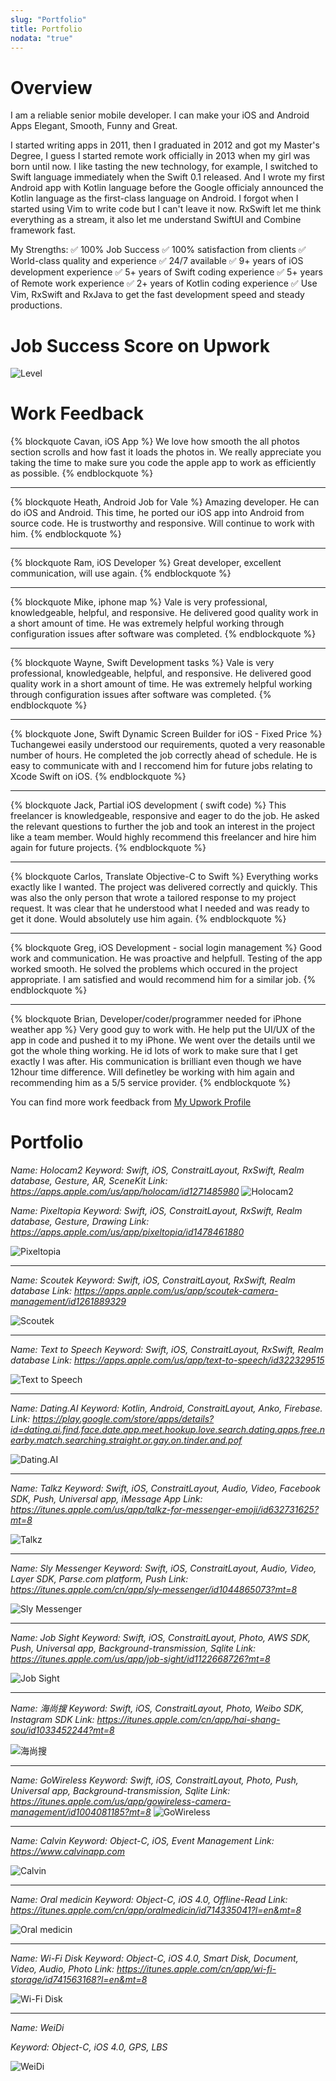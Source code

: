 ```yaml
---
slug: "Portfolio"
title: Portfolio
nodata: "true"
---
```


# Overview
I am a reliable senior mobile developer. I can make your iOS and Android Apps Elegant, Smooth, Funny and Great.

I started writing apps in 2011, then I graduated in 2012 and got my Master's Degree, I guess I started remote work officially in 2013 when my girl was born until now. I like tasting the new technology, for example, I switched to Swift language immediately when the Swift 0.1 released. And I wrote my first Android app with Kotlin language before the Google officialy announced the Kotlin language as the first-class language on Android. I forgot when I started using Vim to write code but I can't leave it now. RxSwift let me think everything as a stream, it also let me understand SwiftUI and Combine framework fast.

My Strengths:
✅ 100% Job Success
✅ 100% satisfaction from clients
✅ World-class quality and experience
✅ 24/7 available
✅ 9+ years of iOS development experience
✅ 5+ years of Swift coding experience
✅ 5+ years of Remote work experience
✅ 2+ years of Kotlin coding experience
✅ Use Vim, RxSwift and RxJava to get the fast development speed and steady productions.
# Job Success Score on Upwork
![Level](index/UpworkLevel.png)
# Work Feedback
{% blockquote Cavan, iOS App %}
We love how smooth the all photos section scrolls and how fast it loads the photos in. We really appreciate you taking the time to make sure you code the apple app to work as efficiently as possible.
{% endblockquote %}
***
{% blockquote Heath, Android Job for Vale %}
Amazing developer. He can do iOS and Android. This time, he ported our iOS app into Android from source code. He is trustworthy and responsive. Will continue to work with him.
{% endblockquote %}
***

{% blockquote Ram, iOS Developer %}
Great developer, excellent communication, will use again.
{% endblockquote %}
***

{% blockquote Mike, iphone map %}
Vale is very professional, knowledgeable, helpful, and responsive. He delivered good quality work in a short amount of time. He was extremely helpful working through configuration issues after software was completed.
{% endblockquote %}
***

{% blockquote Wayne, Swift Development tasks %}
Vale is very professional, knowledgeable, helpful, and responsive. He delivered good quality work in a short amount of time. He was extremely helpful working through configuration issues after software was completed.
{% endblockquote %}
***

{% blockquote Jone, Swift Dynamic Screen Builder for iOS - Fixed Price %}
Tuchangewei easily understood our requirements, quoted a very reasonable number of hours. He completed the job correctly ahead of schedule. He is easy to communicate with and I reccomend him for future jobs relating to Xcode Swift on iOS.
{% endblockquote %}
***

{% blockquote Jack, Partial iOS development ( swift code) %}
This freelancer is knowledgeable, responsive and eager to do the job. He asked the relevant questions to further the job and took an interest in the project like a team member. Would highly recommend this freelancer and hire him again for future projects.
{% endblockquote %}
***

{% blockquote Carlos, Translate Objective-C to Swift %}
Everything works exactly like I wanted. The project was delivered correctly and quickly.  This was also the only person that wrote a tailored response to my project request. It was clear that he understood what I needed and was ready to get it done. Would absolutely use him again.
{% endblockquote %}
***

{% blockquote Greg, iOS Development - social login management %}
Good work and communication. He was proactive and helpfull. Testing of the app worked smooth. He solved the problems which occured in the project appropriate. I am satisfied and would recommend him for a similar job.
{% endblockquote %}
***

{% blockquote Brian, Developer/coder/programmer needed for iPhone weather app
 %}
Very good guy to work with. He help put the UI/UX of the app in code and pushed it to my iPhone. We went over the details until we got the whole thing working. He id lots of work to make sure that I get exactly I was after. His communication is brilliant even though we have 12hour time difference.   Will definetley be working with him again and recommending him as a 5/5 service provider.
{% endblockquote %}

You can find more work feedback from [My Upwork Profile](https://www.upwork.com/freelancers/~01eeefc89751549361)
# Portfolio

*Name: Holocam2*
*Keyword: Swift, iOS, ConstraitLayout, RxSwift, Realm database, Gesture, AR, SceneKit*
*Link: https://apps.apple.com/us/app/holocam/id1271485980*
![Holocam2](index/Home_play.png)

*Name: Pixeltopia*
*Keyword: Swift, iOS, ConstraitLayout, RxSwift, Realm database, Gesture, Drawing*
*Link: https://apps.apple.com/us/app/pixeltopia/id1478461880*

![Pixeltopia](index/Artboard-1.png)

***
*Name: Scoutek*
*Keyword: Swift, iOS, ConstraitLayout, RxSwift, Realm database*
*Link: https://apps.apple.com/us/app/scoutek-camera-management/id1261889329*

![Scoutek](index/Artboard.png)

***
*Name: Text to Speech*
*Keyword: Swift, iOS, ConstraitLayout, RxSwift, Realm database*
*Link: https://apps.apple.com/us/app/text-to-speech/id322329515*

![Text to Speech](index/WX20200304-114155.png)
***

*Name: Dating.AI*
*Keyword: Kotlin, Android, ConstraitLayout, Anko, Firebase.*
*Link: https://play.google.com/store/apps/details?id=dating.ai.find.face.date.app.meet.hookup.love.search.dating.apps.free.nearby.match.searching.straight.or.gay.on.tinder.and.pof*

![Dating.AI](index/DatingAI.png)

***

*Name: Talkz*
*Keyword: Swift, iOS, ConstraitLayout, Audio, Video, Facebook SDK, Push, Universal app, iMessage App*
*Link: https://itunes.apple.com/us/app/talkz-for-messenger-emoji/id632731625?mt=8*

![Talkz](index/Talkz.png)

***

*Name: Sly Messenger*
*Keyword: Swift, iOS, ConstraitLayout, Audio, Video, Layer SDK, Parse.com platform, Push*
*Link: https://itunes.apple.com/cn/app/sly-messenger/id1044865073?mt=8*

![Sly Messenger](index/SlyMessenger.png)

***

*Name: Job Sight*
*Keyword: Swift, iOS, ConstraitLayout, Photo, AWS SDK, Push, Universal app, Background-transmission, Sqlite*
*Link: https://itunes.apple.com/us/app/job-sight/id1122668726?mt=8*

![Job Sight](index/JobSight.png)

***
*Name: 海尚搜*
*Keyword: Swift, iOS, ConstraitLayout, Photo, Weibo SDK, Instagram SDK*
*Link: https://itunes.apple.com/cn/app/hai-shang-sou/id1033452244?mt=8*

![海尚搜](index/HaiShangSou.png)

***
*Name: GoWireless*
*Keyword: Swift, iOS, ConstraitLayout, Photo, Push, Universal app, Background-transmission, Sqlite*
*Link: https://itunes.apple.com/us/app/gowireless-camera-management/id1004081185?mt=8*
![GoWireless](index/GoWireless.png)

***
*Name: Calvin*
*Keyword: Object-C, iOS, Event Management*
*Link: https://www.calvinapp.com*

![Calvin](index/Calvin.png)

***
*Name: Oral medicin*
*Keyword: Object-C, iOS 4.0, Offline-Read*
*Link: https://itunes.apple.com/cn/app/oralmedicin/id714335041?l=en&mt=8*

![Oral medicin](index/OralMedicin.png)

***
*Name: Wi-Fi Disk*
*Keyword: Object-C, iOS 4.0, Smart Disk, Document, Video, Audio, Photo*
*Link: https://itunes.apple.com/cn/app/wi-fi-storage/id741563168?l=en&mt=8*

![Wi-Fi Disk](index/WiFiDisk.png)
***
*Name: WeiDi*

*Keyword: Object-C, iOS 4.0, GPS, LBS*

![WeiDi](index/Weidi.png)